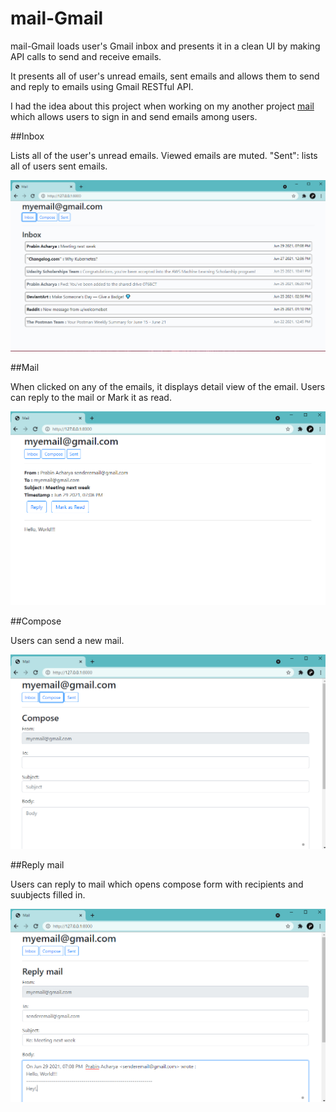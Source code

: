 # mail-Gmail

mail-Gmail loads user's Gmail inbox and presents it in a clean UI by making API calls to send and receive emails.

It presents all of user's unread emails, sent emails and allows them to send and reply to emails using Gmail RESTful API.

I had the idea about this project when working on my another project [mail](https://github.com/prabin-acharya/mail) which allows users to sign in and send emails among users.

##Inbox

Lists all of the user's unread emails. Viewed emails are muted. "Sent": lists all of users sent emails.

![Inbox](Resources/inbox.jpg)



##Mail

When clicked on any of the emails, it displays detail view of the email. Users can reply to the mail or Mark it as read.

![Mail](Resources/mail.jpg)



##Compose

Users can send a new mail.

![Composemail](Resources/compose.jpg)



##Reply mail

Users can reply to mail which opens compose form with recipients and suubjects filled in.


![ReplyMail](Resources/replymail.jpg)
